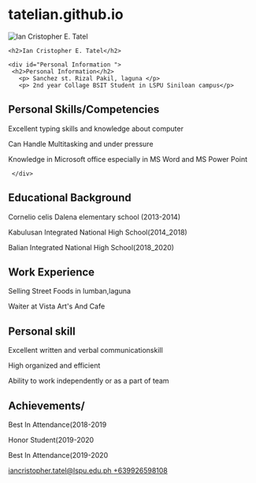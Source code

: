 # tatelian.github.io
<html>
<head>
<title>Ian Cristopher E. Tatel</title>
</head>
<body>
<div id="container">
   <div id="header">
    <img src="" alt="Ian Cristopher E. Tatel">
    
    <h2>Ian Cristopher E. Tatel</h2>
    
    <div id="Personal Information ">
     <h2>Personal Information</h2>
       <p> Sanchez st. Rizal Pakil, laguna </p>
       <p> 2nd year Collage BSIT Student in LSPU Siniloan campus</p>
       
       
     
          
   <div id="Skills">
       <h2> Personal Skills/Competencies</h2>
       <p>Excellent typing skills and knowledge about computer</p>
       <p>Can Handle Multitasking and under pressure</p>
       <p>Knowledge in Microsoft office especially in MS Word and MS Power Point</p>

     </div>
   
   <div id="Education">
     <h2>Educational Background</h2>
     <p>Cornelio celis Dalena elementary school (2013-2014)</p>
     <p>Kabulusan Integrated National High School(2014_2018)</p>
     <p>Balian Integrated National High School(2018_2020)</p>
     <p></p>
     </di>
   
   <div id="Work">
     <h2>Work Experience</h2>
     <p>Selling Street Foods in lumban,laguna</p>
     <p>Waiter at Vista Art's And Cafe</p>
     
   <div id= "Personal skill">
     <h2>Personal skill</h2>
     <p>Excellent written and verbal communicationskill </p>
     <p>High organized and efficient</p>
     <p>Ability to work independently or as a part of team</p>
     </div>
    
   <div id= "Achievements">
   <h2>Achievements/</h2>
   <p>Best In Attendance(2018-2019</p>
   <p>Honor Student(2019-2020</p>
   <p>Best In Attendance(2019-2020</p>
   </div>
     <div id="footer">
     <a href="mailto: ">iancristopher.tatel@lspu.edu.ph </a>
     <a href="tel:+639753525190">+639926598108</a>
     </div>
   </div> 

